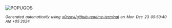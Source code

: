 <div align="justify">
<picture>
    <source media="(prefers-color-scheme: dark)" srcset="https://i.ibb.co/27f5kYd/output-gif.gif">
    <source media="(prefers-color-scheme: light)" srcset="https://i.ibb.co/27f5kYd/output-gif.gif">
    <img alt="POPUGOS" src="https://i.ibb.co/27f5kYd/output-gif.gif">
</picture>

<sub><i>Generated automatically using [x0rzavi/github-readme-terminal](https://github.com/x0rzavi/github-readme-terminal) on Mon Dec 23 05:50:40 AM +05 2024</i></sub>
</div>